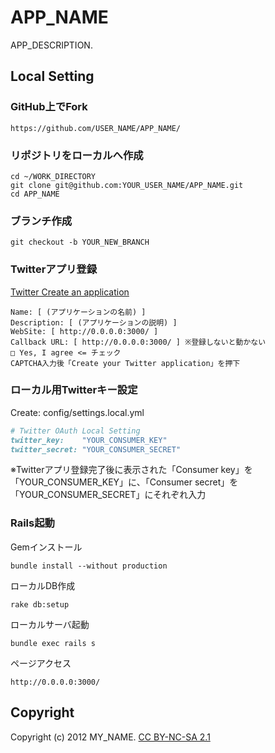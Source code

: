 # APP_NAME

APP_DESCRIPTION.

## Local Setting

### GitHub上でFork

```
https://github.com/USER_NAME/APP_NAME/
```

### リポジトリをローカルへ作成

```
cd ~/WORK_DIRECTORY
git clone git@github.com:YOUR_USER_NAME/APP_NAME.git
cd APP_NAME
```

### ブランチ作成

```
git checkout -b YOUR_NEW_BRANCH
```

### Twitterアプリ登録

<a href="https://dev.twitter.com/apps/new" target="_blank">Twitter Create an application</a>

```
Name: [ (アプリケーションの名前) ]
Description: [ (アプリケーションの説明) ]
WebSite: [ http://0.0.0.0:3000/ ]
Callback URL: [ http://0.0.0.0:3000/ ] ※登録しないと動かない
□ Yes, I agree <= チェック
CAPTCHA入力後「Create your Twitter application」を押下
```

### ローカル用Twitterキー設定

Create: config/settings.local.yml

```ruby
# Twitter OAuth Local Setting
twitter_key:    "YOUR_CONSUMER_KEY"
twitter_secret: "YOUR_CONSUMER_SECRET"
```

※Twitterアプリ登録完了後に表示された「Consumer key」を「YOUR_CONSUMER_KEY」に、「Consumer secret」を「YOUR_CONSUMER_SECRET」にそれぞれ入力

### Rails起動

Gemインストール

```
bundle install --without production
```

ローカルDB作成

```
rake db:setup
```

ローカルサーバ起動

```
bundle exec rails s
```

ページアクセス

```
http://0.0.0.0:3000/
```

## Copyright

Copyright (c) 2012 MY_NAME. <a href="http://creativecommons.org/licenses/by-nc-sa/2.1/jp/" target="_blank">CC BY-NC-SA 2.1</a>
